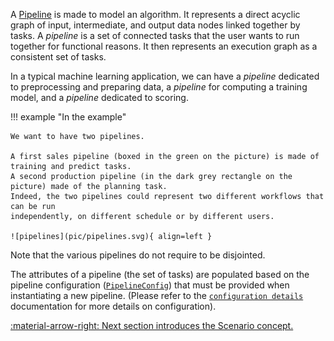 
A [Pipeline](../../../reference/#taipy.core.pipeline.pipeline.Pipeline) is made to model an algorithm. It
represents a direct acyclic graph of input, intermediate, and output data nodes linked together by tasks.
A _pipeline_ is a set of connected tasks that the user wants to run together for functional reasons. It then
represents an execution graph as a consistent set of tasks.

In a typical machine learning application, we can have a _pipeline_ dedicated to preprocessing and preparing data, a
_pipeline_ for computing a training model, and a _pipeline_ dedicated to scoring.

!!! example "In the example"

    We want to have two pipelines.

    A first sales pipeline (boxed in the green on the picture) is made of training and predict tasks.
    A second production pipeline (in the dark grey rectangle on the picture) made of the planning task.
    Indeed, the two pipelines could represent two different workflows that can be run
    independently, on different schedule or by different users.

    ![pipelines](pic/pipelines.svg){ align=left }

Note that the various pipelines do not require to be disjointed.

The attributes of a pipeline (the set of tasks) are populated based on the pipeline configuration
([`PipelineConfig`](../../../reference/#taipy.core.config.pipeline_config.PipelineConfig)) that
must be provided when instantiating a new pipeline. (Please refer to the
[`configuration details`](../user_core_configuration.md#pipeline-configuration) documentation for more
details on configuration).


[:material-arrow-right: Next section introduces the Scenario concept.](scenario.md)

